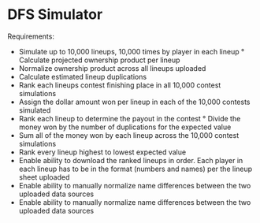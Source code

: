 # DFS Simulator

Requirements:

* Simulate up to 10,000 lineups, 10,000 times by player in each lineup
° Calculate projected ownership product per lineup
* Normalize ownership product across all lineups uploaded
* Calculate estimated lineup duplications
* Rank each lineups contest finishing place in all 10,000 contest simulations
* Assign the dollar amount won per lineup in each of the 10,000 contests simulated
* Rank each lineup to determine the payout in the contest
° Divide the money won by the number of duplications for the expected value
* Sum all of the money won by each lineup across the 10,000 contest simulations
* Rank every lineup highest to lowest expected value
* Enable ability to download the ranked lineups in order. Each player in each lineup has to be in the format (numbers and names) per the lineup sheet uploaded
* Enable ability to manually normalize name differences between the two uploaded data sources
* Enable ability to manually normalize name differences between the two uploaded data sources

